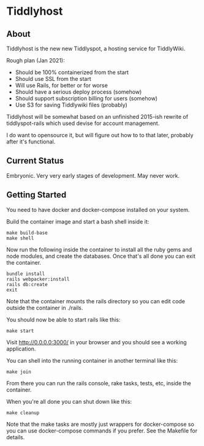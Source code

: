 Tiddlyhost
==========

About
-----

Tiddlyhost is the new new Tiddlyspot, a hosting service for TiddlyWiki.

Rough plan (Jan 2021):
* Should be 100% containerized from the start
* Should use SSL from the start
* Will use Rails, for better or for worse
* Should have a serious deploy process (somehow)
* Should support subscription billing for users (somehow)
* Use S3 for saving Tiddlywiki files (probably)

Tiddlyhost will be somewhat based on an unfinished 2015-ish rewrite of
tiddlyspot-rails which used devise for account management.

I do want to opensource it, but will figure out how to to that later, probably
after it's functional.

Current Status
--------------

Embryonic. Very very early stages of development. May never work.

Getting Started
---------------

You need to have docker and docker-compose installed on your system.

Build the container image and start a bash shell inside it:

    make build-base
    make shell

Now run the following inside the container to install all the ruby gems and
node modules, and create the databases. Once that's all done you can exit the
container.

    bundle install
    rails webpacker:install
    rails db:create
    exit

Note that the container mounts the rails directory so you can
edit code outside the container in ./rails.

You should now be able to start rails like this:

    make start

Visit <http://0.0.0.0:3000/> in your browser and you should see a working
application.

You can shell into the running container in another terminal like this:

    make join

From there you can run the rails console, rake tasks, tests, etc, inside the
container.

When you're all done you can shut down like this:

    make cleanup

Note that the make tasks are mostly just wrappers for docker-compose so you
can use docker-compose commands if you prefer. See the Makefile for details.

